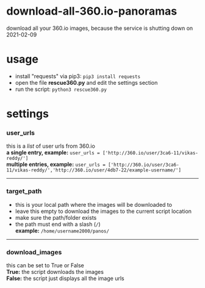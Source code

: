 # download-all-360.io-panoramas
download all your 360.io images, because the service is shutting down on 2021-02-09

# usage
* install "requests" via pip3: ```pip3 install requests```
* open the file **rescue360.py** and edit the settings section
* run the script: ```python3 rescue360.py```

# settings
### user_urls
this is a *list* of user urls from 360.io    
**a single entry, example:** ```user_urls = ['http://360.io/user/3ca6-11/vikas-reddy/']```    
**multiple entries, example:** ```user_urls = ['http://360.io/user/3ca6-11/vikas-reddy/','http://360.io/user/4db7-22/example-username/']```    

---

### target_path
* this is your local path where the images will be downloaded to
* leave this empty to download the images to the current script location
* make sure the path/folder exists
* the path must end with a slash (```/```)    
**example:** ```/home/username2000/panos/```    

---

### download_images
this can be set to True or False     
**True:** the script downloads the images     
**False:** the script just displays all the image urls     


